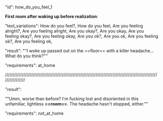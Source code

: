 "id": how_do_you_feel_1

**First room after waking up before realization**:

"text_variations":
How do you feel?, How do you feel, Are you feeling alright?, Are you feeling alright, Are you okay?, Are you okay, Are you feeling okay?, Are you feeling okay, Are you ok?, Are you ok, Are you feeling ok?, Are you feeling ok,

"result":
""I woke up passed out on the ==floor== with a killer headache... What do you think?""

"requirements": at_home

////////////////////////////////////////////////////////////////////////////////////////////////////////////////

"result":

""Umm, worse than before? I'm fucking lost and disoriented in this unfamiliar, lightless **==room==**. The headache hasn't stopped, either.""

"requirements": not_at_home
